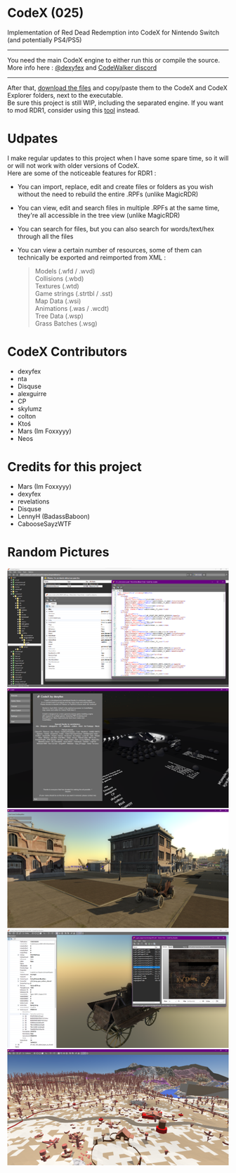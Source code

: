 # CodeX (025)

Implementation of Red Dead Redemption into CodeX for Nintendo Switch (and potentially PS4/PS5)

--------------------

You need the main CodeX engine to either run this or compile the source.     
More info here : [@dexyfex](https://www.patreon.com/dexyfex) and [CodeWalker discord](https://discord.gg/rgU4SbeR)   

--------------------             

After that, [download the files](https://github.com/Foxxyyy/CodeX.Games.RDR1/releases/latest) and copy/paste them to the CodeX and CodeX Explorer folders, next to the executable.           
Be sure this project is still WIP, including the separated engine. If you want to mod RDR1, consider using this [tool](https://github.com/Foxxyyy/Magic-RDR) instead.

# Udpates

I make regular updates to this project when I have some spare time, so it will or will not work with older versions of CodeX.            
Here are some of the noticeable features for RDR1 :
* You can import, replace, edit and create files or folders as you wish without the need to rebuild the entire .RPFs (unlike MagicRDR)
* You can view, edit and search files in multiple .RPFs at the same time, they're all accessible in the tree view (unlike MagicRDR)
* You can search for files, but you can also search for words/text/hex through all the files
* You can view a certain number of resources, some of them can technically be exported and reimported from XML :

    > Models (.wfd / .wvd)                                 
    > Collisions (.wbd)                               
    > Textures (.wtd)                                           
    > Game strings (.strtbl / .sst)                                                   
    > Map Data (.wsi)                                
    > Animations (.was / .wcdt)                               
    > Tree Data (.wsp)                                                                  
    > Grass Batches (.wsg)                                                               

# CodeX Contributors
* dexyfex     
* nta      
* Disquse       
* alexguirre      
* CP      
* skylumz      
* colton      
* Ktoś      
* Mars (Im Foxxyyy)      
* Neos

# Credits for this project
* Mars (Im Foxxyyy)                              
* dexyfex                                   
* revelations                              
* Disquse                                           
* LennyH (BadassBaboon)                                     
* CabooseSayzWTF                                      

# Random Pictures
![Screenshot](Files/Properties/codex_explorer.png)
![Screenshot](Files/Properties/codex_scene_preview.png)
![Screenshot](Files/Properties/map_viewer.png)
![Screenshot](Files/Properties/model_viewer_1.png)
![Screenshot](Files/Properties/model_viewer_2.png)

